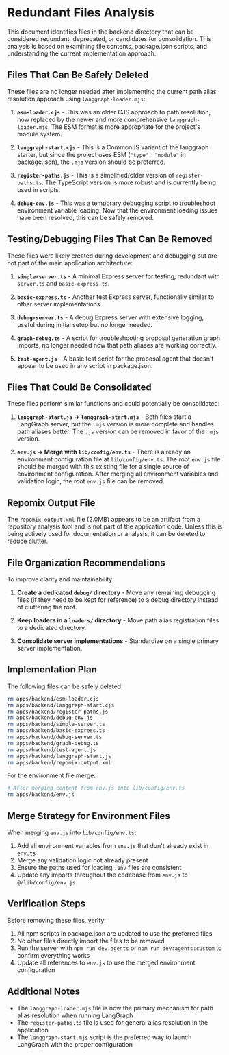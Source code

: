 # Redundant Files Analysis

This document identifies files in the backend directory that can be considered redundant, deprecated, or candidates for consolidation. This analysis is based on examining file contents, package.json scripts, and understanding the current implementation approach.

## Files That Can Be Safely Deleted

These files are no longer needed after implementing the current path alias resolution approach using `langgraph-loader.mjs`:

1. **`esm-loader.cjs`** - This was an older CJS approach to path resolution, now replaced by the newer and more comprehensive `langgraph-loader.mjs`. The ESM format is more appropriate for the project's module system.

2. **`langgraph-start.cjs`** - This is a CommonJS variant of the langgraph starter, but since the project uses ESM (`"type": "module"` in package.json), the `.mjs` version should be preferred.

3. **`register-paths.js`** - This is a simplified/older version of `register-paths.ts`. The TypeScript version is more robust and is currently being used in scripts.

4. **`debug-env.js`** - This was a temporary debugging script to troubleshoot environment variable loading. Now that the environment loading issues have been resolved, this can be safely removed.

## Testing/Debugging Files That Can Be Removed

These files were likely created during development and debugging but are not part of the main application architecture:

1. **`simple-server.ts`** - A minimal Express server for testing, redundant with `server.ts` and `basic-express.ts`.

2. **`basic-express.ts`** - Another test Express server, functionally similar to other server implementations.

3. **`debug-server.ts`** - A debug Express server with extensive logging, useful during initial setup but no longer needed.

4. **`graph-debug.ts`** - A script for troubleshooting proposal generation graph imports, no longer needed now that path aliases are working correctly.

5. **`test-agent.js`** - A basic test script for the proposal agent that doesn't appear to be used in any script in package.json.

## Files That Could Be Consolidated

These files perform similar functions and could potentially be consolidated:

1. **`langgraph-start.js` → `langgraph-start.mjs`** - Both files start a LangGraph server, but the `.mjs` version is more complete and handles path aliases better. The `.js` version can be removed in favor of the `.mjs` version.

2. **`env.js` → Merge with `lib/config/env.ts`** - There is already an environment configuration file at `lib/config/env.ts`. The root `env.js` file should be merged with this existing file for a single source of environment configuration. After merging all environment variables and validation logic, the root `env.js` file can be removed.

## Repomix Output File

The `repomix-output.xml` file (2.0MB) appears to be an artifact from a repository analysis tool and is not part of the application code. Unless this is being actively used for documentation or analysis, it can be deleted to reduce clutter.

## File Organization Recommendations

To improve clarity and maintainability:

1. **Create a dedicated `debug/` directory** - Move any remaining debugging files (if they need to be kept for reference) to a debug directory instead of cluttering the root.

2. **Keep loaders in a `loaders/` directory** - Move path alias registration files to a dedicated directory.

3. **Consolidate server implementations** - Standardize on a single primary server implementation.

## Implementation Plan

The following files can be safely deleted:

```bash
rm apps/backend/esm-loader.cjs
rm apps/backend/langgraph-start.cjs
rm apps/backend/register-paths.js
rm apps/backend/debug-env.js
rm apps/backend/simple-server.ts
rm apps/backend/basic-express.ts
rm apps/backend/debug-server.ts
rm apps/backend/graph-debug.ts
rm apps/backend/test-agent.js
rm apps/backend/langgraph-start.js
rm apps/backend/repomix-output.xml
```

For the environment file merge:

```bash
# After merging content from env.js into lib/config/env.ts
rm apps/backend/env.js
```

## Merge Strategy for Environment Files

When merging `env.js` into `lib/config/env.ts`:

1. Add all environment variables from `env.js` that don't already exist in `env.ts`
2. Merge any validation logic not already present
3. Ensure the paths used for loading `.env` files are consistent
4. Update any imports throughout the codebase from `env.js` to `@/lib/config/env.js`

## Verification Steps

Before removing these files, verify:

1. All npm scripts in package.json are updated to use the preferred files
2. No other files directly import the files to be removed
3. Run the server with `npm run dev:agents` or `npm run dev:agents:custom` to confirm everything works
4. Update all references to `env.js` to use the merged environment configuration

## Additional Notes

- The `langgraph-loader.mjs` file is now the primary mechanism for path alias resolution when running LangGraph
- The `register-paths.ts` file is used for general alias resolution in the application
- The `langgraph-start.mjs` script is the preferred way to launch LangGraph with the proper configuration
